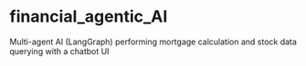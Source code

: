 # financial_agentic_AI
Multi-agent AI (LangGraph) performing mortgage calculation and stock data querying with a chatbot UI
